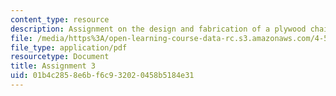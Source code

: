 ```yaml
---
content_type: resource
description: Assignment on the design and fabrication of a plywood chair.
file: /media/https%3A/open-learning-course-data-rc.s3.amazonaws.com/4-510-digital-design-fabrication-fall-2008/01b4c2858e6bf6c932020458b5184e31_assn3.pdf
file_type: application/pdf
resourcetype: Document
title: Assignment 3
uid: 01b4c285-8e6b-f6c9-3202-0458b5184e31
---
```


